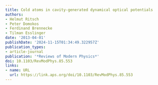 ```yaml
---
title: Cold atoms in cavity-generated dynamical optical potentials
authors:
- Helmut Ritsch
- Peter Domokos
- Ferdinand Brennecke
- Tilman Esslinger
date: '2013-04-01'
publishDate: '2024-11-15T01:34:49.322957Z'
publication_types:
- article-journal
publication: '*Reviews of Modern Physics*'
doi: 10.1103/RevModPhys.85.553
links:
- name: URL
  url: https://link.aps.org/doi/10.1103/RevModPhys.85.553
---
```


